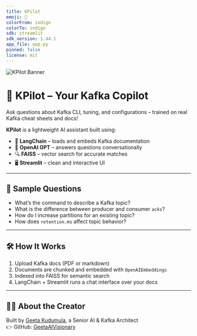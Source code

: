 ```yaml
---
title: KPilot
emoji: 🚀
colorFrom: indigo
colorTo: indigo
sdk: streamlit
sdk_version: 1.44.1
app_file: app.py
pinned: false
license: mit
---
```


![KPilot Banner](https://huggingface.co/spaces/GeetaAIVisionary/KPilot/resolve/main/Geeta-KPilot.png)

# 🚀 KPilot – Your Kafka Copilot

Ask questions about Kafka CLI, tuning, and configurations – trained on real Kafka cheat sheets and docs!

**KPilot** is a lightweight AI assistant built using:

- 🧠 **LangChain** – loads and embeds Kafka documentation
- 💬 **OpenAI GPT** – answers questions conversationally
- 🔍 **FAISS** – vector search for accurate matches
- 🖥️ **Streamlit** – clean and interactive UI

---

## 🔎 Sample Questions

- What’s the command to describe a Kafka topic?
- What is the difference between producer and consumer `acks`?
- How do I increase partitions for an existing topic?
- How does `retention.ms` affect topic behavior?

---

## 🛠️ How It Works

1. Upload Kafka docs (PDF or markdown)
2. Documents are chunked and embedded with `OpenAIEmbeddings`
3. Indexed into FAISS for semantic search
4. LangChain + Streamlit runs a chat interface over your docs

---

## 👩‍💻 About the Creator

Built by [Geeta Kudumula](https://www.linkedin.com/in/geeta-kudumula-7963b990/), a Senior AI & Kafka Architect  
👉 GitHub: [GeetaAIVisionary](https://github.com/GeetaAIVisionary)

